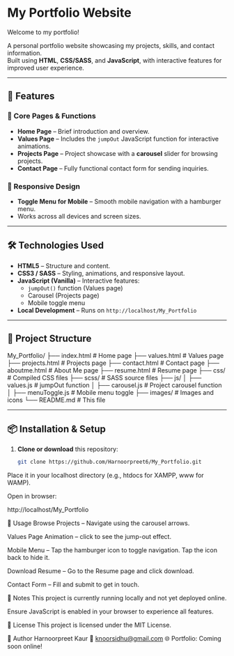 # My Portfolio Website

Welcome to my portfolio!

A personal portfolio website showcasing my projects, skills, and contact information.  
Built using **HTML**, **CSS/SASS**, and **JavaScript**, with interactive features for improved user experience.

---

## 🚀 Features

### 📌 Core Pages & Functions
- **Home Page** – Brief introduction and overview.
- **Values Page** – Includes the `jumpOut` JavaScript function for interactive animations.
- **Projects Page** – Project showcase with a **carousel** slider for browsing projects.
- **Contact Page** – Fully functional contact form for sending inquiries.

### 📱 Responsive Design
- **Toggle Menu for Mobile** – Smooth mobile navigation with a hamburger menu.
- Works across all devices and screen sizes.

---

## 🛠 Technologies Used
- **HTML5** – Structure and content.
- **CSS3 / SASS** – Styling, animations, and responsive layout.
- **JavaScript (Vanilla)** – Interactive features:
  - `jumpOut()` function (Values page)
  - Carousel (Projects page)
  - Mobile toggle menu
- **Local Development** – Runs on `http://localhost/My_Portfolio`

---

## 📂 Project Structure
My_Portfolio/
├── index.html # Home page
├── values.html # Values page
├── projects.html # Projects page
├── contact.html # Contact page
├── aboutme.html # About Me page
├── resume.html # Resume page
├── css/ # Compiled CSS files
├── scss/ # SASS source files
├── js/
│ ├── values.js # jumpOut function
│ ├── carousel.js # Project carousel function
│ ├── menuToggle.js # Mobile menu toggle
├── images/ # Images and icons
└── README.md # This file


---

## 📦 Installation & Setup
1. **Clone or download** this repository:
   ```bash
   git clone https://github.com/Harnoorpreet6/My_Portfolio.git
Place it in your localhost directory (e.g., htdocs for XAMPP, www for WAMP).

Open in browser:


http://localhost/My_Portfolio

🎯 Usage
Browse Projects – Navigate using the carousel arrows.

Values Page Animation – click to see the jump-out effect.

Mobile Menu – Tap the hamburger icon to toggle navigation. Tap the icon back to hide it.

Download Resume – Go to the Resume page and click download.

Contact Form – Fill and submit to get in touch.


📌 Notes
This project is currently running locally and not yet deployed online.

Ensure JavaScript is enabled in your browser to experience all features.

📄 License
This project is licensed under the MIT License.

👤 Author
Harnoorpreet Kaur
📧 knoorsidhu@gmail.com
🌐 Portfolio: Coming soon online!